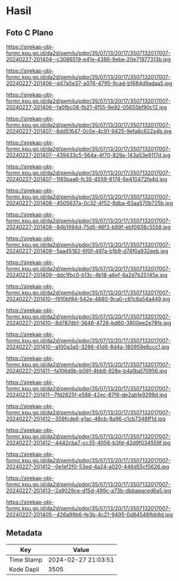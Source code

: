 # Hasil

## Foto C Plano

https://sirekap-obj-formc.kpu.go.id/da2d/pemilu/pdpr/35/07/13/20/17/3507132017007-20240227-201404--c3086519-e41e-4386-9ebe-20e71977313b.jpg

https://sirekap-obj-formc.kpu.go.id/da2d/pemilu/pdpr/35/07/13/20/17/3507132017007-20240227-201406--d47a0e37-a076-4795-9cad-b1684d9adaa5.jpg

https://sirekap-obj-formc.kpu.go.id/da2d/pemilu/pdpr/35/07/13/20/17/3507132017007-20240227-201406--fa0fbc08-fb21-4f55-9e92-05655bf90c12.jpg

https://sirekap-obj-formc.kpu.go.id/da2d/pemilu/pdpr/35/07/13/20/17/3507132017007-20240227-201407--8dd51647-0c0e-4c91-9425-9efa8c622a4b.jpg

https://sirekap-obj-formc.kpu.go.id/da2d/pemilu/pdpr/35/07/13/20/17/3507132017007-20240227-201407--439433c5-564a-4f70-829a-143a53e9117d.jpg

https://sirekap-obj-formc.kpu.go.id/da2d/pemilu/pdpr/35/07/13/20/17/3507132017007-20240227-201407--1f45baa6-fc35-4559-8174-6e410472fa4d.jpg

https://sirekap-obj-formc.kpu.go.id/da2d/pemilu/pdpr/35/07/13/20/17/3507132017007-20240227-201408--4505637a-0c32-4f52-8dba-63aa570b725b.jpg

https://sirekap-obj-formc.kpu.go.id/da2d/pemilu/pdpr/35/07/13/20/17/3507132017007-20240227-201408--84b1994d-75d5-46f3-b99f-ebf0938c5558.jpg

https://sirekap-obj-formc.kpu.go.id/da2d/pemilu/pdpr/35/07/13/20/17/3507132017007-20240227-201409--5aa45182-6f0f-497a-b1b9-d74f0a932eeb.jpg

https://sirekap-obj-formc.kpu.go.id/da2d/pemilu/pdpr/35/07/13/20/17/3507132017007-20240227-201409--ddc1fbc0-b13c-4b18-a6ef-8a2d7b25145e.jpg

https://sirekap-obj-formc.kpu.go.id/da2d/pemilu/pdpr/35/07/13/20/17/3507132017007-20240227-201410--f910bf84-542e-4880-9ca0-c61c6a54a449.jpg

https://sirekap-obj-formc.kpu.go.id/da2d/pemilu/pdpr/35/07/13/20/17/3507132017007-20240227-201410--8d787db1-3646-4728-bd60-3800ee2e78fe.jpg

https://sirekap-obj-formc.kpu.go.id/da2d/pemilu/pdpr/35/07/13/20/17/3507132017007-20240227-201410--a100a3a5-3286-41d6-8d4a-180959e6ccc1.jpg

https://sirekap-obj-formc.kpu.go.id/da2d/pemilu/pdpr/35/07/13/20/17/3507132017007-20240227-201411--fa106d9b-b091-4bb8-828e-b4a1ba170956.jpg

https://sirekap-obj-formc.kpu.go.id/da2d/pemilu/pdpr/35/07/13/20/17/3507132017007-20240227-201411--7fd2625f-e588-42ec-87f6-de2ab1e9298d.jpg

https://sirekap-obj-formc.kpu.go.id/da2d/pemilu/pdpr/35/07/13/20/17/3507132017007-20240227-201412--359fcde6-e1ac-48cb-9a96-c1cb7348ff1d.jpg

https://sirekap-obj-formc.kpu.go.id/da2d/pemilu/pdpr/35/07/13/20/17/3507132017007-20240227-201412--4442cba7-cc35-4056-b3fd-42d9f034559f.jpg

https://sirekap-obj-formc.kpu.go.id/da2d/pemilu/pdpr/35/07/13/20/17/3507132017007-20240227-201412--0e1ef2f0-53ed-4a24-a020-446d55cf5626.jpg

https://sirekap-obj-formc.kpu.go.id/da2d/pemilu/pdpr/35/07/13/20/17/3507132017007-20240227-201413--2a9029ce-d15d-499c-a73b-dbbaeaced6a5.jpg

https://sirekap-obj-formc.kpu.go.id/da2d/pemilu/pdpr/35/07/13/20/17/3507132017007-20240227-201405--426a99b6-fe3b-4c21-9495-0d84546fbb9d.jpg


## Metadata

| Key        | Value               |
| ---------- | ------------------- |
| Time Stamp | 2024-02-27 21:03:51 |
| Kode Dapil | 3505                |



